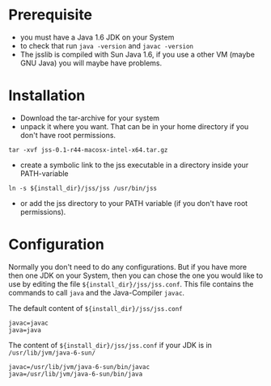 # Prerequisite #
  * you must have a Java 1.6 JDK on your System
  * to check that run `java -version` and `javac -version`
  * The jsslib is compiled with Sun Java 1.6, if you use a other VM (maybe GNU Java) you will maybe have problems.

# Installation #
  * Download the tar-archive for your system
  * unpack it where you want. That can be in your home directory if you don't have root permissions.
```
tar -xvf jss-0.1-r44-macosx-intel-x64.tar.gz
```
  * create a symbolic link to the jss executable in a directory inside your PATH-variable
```
ln -s ${install_dir}/jss/jss /usr/bin/jss
```
  * or add the jss directory to your PATH variable (if you don't have root permissions).

# Configuration #
Normally you don't need to do any configurations. But if you have more then one JDK on your System, then you can chose the one you would like to use by editing the file `${install_dir}/jss/jss.conf`. This file contains the commands to call `java` and the Java-Compiler `javac`.

The default content of `${install_dir}/jss/jss.conf`
```
javac=javac
java=java
```

The content of `${install_dir}/jss/jss.conf` if your JDK is in `/usr/lib/jvm/java-6-sun/`
```
javac=/usr/lib/jvm/java-6-sun/bin/javac
java=/usr/lib/jvm/java-6-sun/bin/java
```